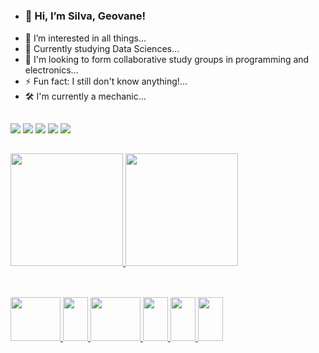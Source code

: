 #
- <h3>👋 Hi, I’m Silva, Geovane! </h3>
- 👀 I’m interested in all things...
- 🌱 Currently studying Data Sciences...
- 💞️ I'm looking to form collaborative study groups in programming and electronics...
- ⚡ Fun fact: I still don't know anything!...
- 🛠️ I'm currently a mechanic...
  
##

<div>
<a href="https://www.youtube.com/seu-canal-youtube-aqui" target="_blank"><img loading="lazy" src="https://img.shields.io/badge/YouTube-FF0000?style=for-the-badge&logo=youtube&logoColor=white" target="_blank"></a>
<a href="https://instagram.com/seu-usuário-instagram-aqui" target="_blank"><img loading="lazy" src="https://img.shields.io/badge/-Instagram-%23E4405F?style=for-the-badge&logo=instagram&logoColor=white" target="_blank"></a>
<a href="https://www.twitch.tv/seu-usuário-aqui" target="_blank"><img loading="lazy" src="https://img.shields.io/badge/Twitch-9146FF?style=for-the-badge&logo=twitch&logoColor=white" target="_blank"></a>
<a href = "mailto:contato@seu-usuário-aqui"><img loading="lazy" src="https://img.shields.io/badge/Gmail-D14836?style=for-the-badge&logo=gmail&logoColor=white" target="_blank"></a>
<a href="https://www.linkedin.com/in/seu-usuário-linkedln-aqui" target="_blank"><img loading="lazy" src="https://img.shields.io/badge/-LinkedIn-%230077B5?style=for-the-badge&logo=linkedin&logoColor=white" target="_blank"></a>   
</div>

##
##

<div>
<a href="https://github.com/SSilvaGeovane">
<img height="180em" src="https://github-readme-stats.vercel.app/api?username=SSilvaGeovane&show_icons=true&theme=darcula&include_all_commits=true&count_private=true"/>
<img height="180em" src="https://github-readme-stats.vercel.app/api/top-langs/?username=SSilvaGeovane&layout=compact&langs_count=16&theme=darcula"/>
</div>

##
##
##

<div stile="display": inline_block"><br>
<img aligin="center" height="70" width="80" src="https://cdn.jsdelivr.net/gh/devicons/devicon@latest/icons/git/git-original-wordmark.svg" />
<img aligin="center" height="70" width="40" src="https://cdn.jsdelivr.net/gh/devicons/devicon@latest/icons/java/java-original.svg" />
<img aligin="center" height="70" width="80" src="https://cdn.jsdelivr.net/gh/devicons/devicon@latest/icons/androidstudio/androidstudio-original-wordmark.svg" />
<img aligin="center" height="70" width="40" src="https://cdn.jsdelivr.net/gh/devicons/devicon@latest/icons/css3/css3-original-wordmark.svg" />
<img aligin="center" height="70" width="40" src="https://cdn.jsdelivr.net/gh/devicons/devicon@latest/icons/python/python-original-wordmark.svg" />
<img aligin="center" height="70" width="40" src="https://cdn.jsdelivr.net/gh/devicons/devicon@latest/icons/html5/html5-original-wordmark.svg" />
</div>

##
<div ![Snake animation](https://github.com/SSilvaGeovane/SSilvaGeovane/blob/output/github-contribution-grid-snake.svg)>
